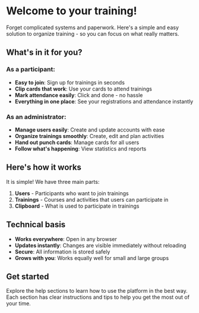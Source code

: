# Welcome to your training!

Forget complicated systems and paperwork. Here's a simple and easy solution to organize training - so you can focus on what really matters.

## What's in it for you?

### As a participant:
- **Easy to join**: Sign up for trainings in seconds
- **Clip cards that work**: Use your cards to attend trainings
- **Mark attendance easily**: Click and done - no hassle
- **Everything in one place**: See your registrations and attendance instantly

### As an administrator:
- **Manage users easily**: Create and update accounts with ease
- **Organize trainings smoothly**: Create, edit and plan activities
- **Hand out punch cards**: Manage cards for all users
- **Follow what's happening**: View statistics and reports

## Here's how it works

It is simple! We have three main parts:

1. **Users** - Participants who want to join trainings
2. **Trainings** - Courses and activities that users can participate in
3. **Clipboard** - What is used to participate in trainings

## Technical basis

- **Works everywhere**: Open in any browser
- **Updates instantly**: Changes are visible immediately without reloading
- **Secure**: All information is stored safely
- **Grows with you**: Works equally well for small and large groups

## Get started

Explore the help sections to learn how to use the platform in the best way. Each section has clear instructions and tips to help you get the most out of your time.
